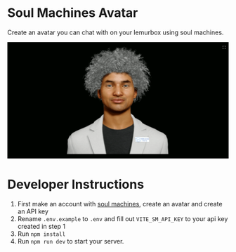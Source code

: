 # Soul Machines Avatar
Create an avatar you can chat with on your lemurbox using soul machines.

![assets](./assets/avatar.png)

# Developer Instructions
1. First make an account with [soul machines](https://www.soulmachines.com/), create an avatar and create an API key
2. Rename `.env.example` to `.env` and fill out `VITE_SM_API_KEY` to your api key created in step 1
3. Run `npm install`
4. Run `npm run dev` to start your server.